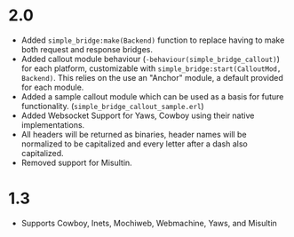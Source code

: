 # 2.0

* Added `simple_bridge:make(Backend)` function to replace having to make both
  request and response bridges.
* Added callout module behaviour (`-behaviour(simple_bridge_callout)`) for each
  platform, customizable with `simple_bridge:start(CalloutMod, Backend)`. This
  relies on the use an "Anchor" module, a default provided for each module.
* Added a sample callout module which can be used as a basis for future
  functionality. (`simple_bridge_callout_sample.erl`)
* Added Websocket Support for Yaws, Cowboy using their native implementations.
* All headers will be returned as binaries, header names will be normalized to
  be capitalized and every letter after a dash also capitalized.
* Removed support for Misultin.

# 1.3

* Supports Cowboy, Inets, Mochiweb, Webmachine, Yaws, and Misultin

